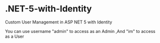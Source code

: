 # .NET-5-with-Identity
Custom User Management in ASP NET 5 with Identity

You can use username "admin" to access as an Admin ,And "im" to access as a User

